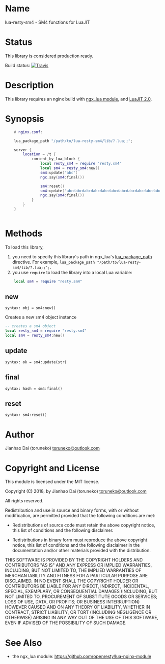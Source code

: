 Name
=============

lua-resty-sm4 - SM4 functions for LuaJIT

Status
======

This library is considered production ready.

Build status: [![Travis](https://travis-ci.org/toruneko/lua-resty-sm4.svg?branch=master)](https://travis-ci.org/toruneko/lua-resty-sm4)

Description
===========

This library requires an nginx build with [ngx_lua module](https://github.com/openresty/lua-nginx-module), and [LuaJIT 2.0](http://luajit.org/luajit.html).

Synopsis
========

```lua
    # nginx.conf:

    lua_package_path "/path/to/lua-resty-sm4/lib/?.lua;;";

    server {
        location = /t {
            content_by_lua_block {
                local resty_sm4 = require "resty.sm4"
                local sm4 = resty_sm4:new()
                sm4:update("abc")
                ngx.say(sm4:final())

                sm4:reset()
                sm4:update("abcdabcdabcdabcdabcdabcdabcdabcdabcdabcdabcdabcdabcdabcdabcdabcd")
                ngx.say(sm4:final())
            }
        }
    }
    
```

Methods
=======

To load this library,

1. you need to specify this library's path in ngx_lua's [lua_package_path](https://github.com/openresty/lua-nginx-module#lua_package_path) directive. For example, `lua_package_path "/path/to/lua-resty-sm4/lib/?.lua;;";`.
2. you use `require` to load the library into a local Lua variable:

```lua
    local sm4 = require "resty.sm4"
```

new
---
`syntax: obj = sm4:new()`

Creates a new sm4 object instance


```lua
-- creates a sm4 object
local resty_sm4 = require "resty.sm4"
local sm4 = resty_sm4:new()
```

update
----
`syntax: ok = sm4:update(str)`

final
------
`syntax: hash = sm4:final()`

reset
------
`syntax: sm4:reset()`


Author
======

Jianhao Dai (toruneko) <toruneko@outlook.com>


Copyright and License
=====================

This module is licensed under the MIT license.

Copyright (C) 2018, by Jianhao Dai (toruneko) <toruneko@outlook.com>

All rights reserved.

Redistribution and use in source and binary forms, with or without modification, are permitted provided that the following conditions are met:

* Redistributions of source code must retain the above copyright notice, this list of conditions and the following disclaimer.

* Redistributions in binary form must reproduce the above copyright notice, this list of conditions and the following disclaimer in the documentation and/or other materials provided with the distribution.

THIS SOFTWARE IS PROVIDED BY THE COPYRIGHT HOLDERS AND CONTRIBUTORS "AS IS" AND ANY EXPRESS OR IMPLIED WARRANTIES, INCLUDING, BUT NOT LIMITED TO, THE IMPLIED WARRANTIES OF MERCHANTABILITY AND FITNESS FOR A PARTICULAR PURPOSE ARE DISCLAIMED. IN NO EVENT SHALL THE COPYRIGHT HOLDER OR CONTRIBUTORS BE LIABLE FOR ANY DIRECT, INDIRECT, INCIDENTAL, SPECIAL, EXEMPLARY, OR CONSEQUENTIAL DAMAGES (INCLUDING, BUT NOT LIMITED TO, PROCUREMENT OF SUBSTITUTE GOODS OR SERVICES; LOSS OF USE, DATA, OR PROFITS; OR BUSINESS INTERRUPTION) HOWEVER CAUSED AND ON ANY THEORY OF LIABILITY, WHETHER IN CONTRACT, STRICT LIABILITY, OR TORT (INCLUDING NEGLIGENCE OR OTHERWISE) ARISING IN ANY WAY OUT OF THE USE OF THIS SOFTWARE, EVEN IF ADVISED OF THE POSSIBILITY OF SUCH DAMAGE.


See Also
========
* the ngx_lua module: https://github.com/openresty/lua-nginx-module